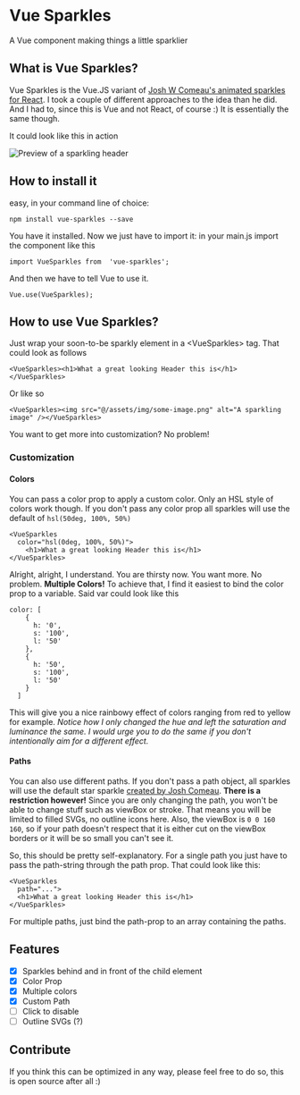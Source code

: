 
# Vue Sparkles
A Vue component making things a little sparklier

## What is Vue Sparkles?
Vue Sparkles is the Vue.JS variant of [Josh W Comeau's animated sparkles for React](https://joshwcomeau.com/react/animated-sparkles-in-react/).
I took a couple of different approaches to the idea than he did. And I had to, since this is Vue and not React, of course :)
It is essentially the same though.

It could look like this in action

![Preview of a sparkling header](https://i.imgur.com/jo9H0Ea.gif) 

## How to install it
easy, in your command line of choice:

    npm install vue-sparkles --save
You have it installed. Now we just have to import it:
in your main.js import the component like this

    import VueSparkles from  'vue-sparkles';
  And then we have to tell Vue to use it.
  

    Vue.use(VueSparkles);
## How to use Vue Sparkles?
Just wrap your soon-to-be sparkly element in a \<VueSparkles> tag. That could look as follows

    <VueSparkles><h1>What a great looking Header this is</h1></VueSparkles>
Or like so

    <VueSparkles><img src="@/assets/img/some-image.png" alt="A sparkling image" /></VueSparkles>
You want to get more into customization? No problem!
### Customization
#### Colors
You can pass a color prop to apply a custom color. Only an HSL style of colors work though. If you don't pass any color prop all sparkles will use the default of `hsl(50deg, 100%, 50%)`

    <VueSparkles
      color="hsl(0deg, 100%, 50%)">
        <h1>What a great looking Header this is</h1>
    </VueSparkles>
Alright, alright, I understand. You are thirsty now. You want more. No problem. **Multiple Colors!**
To achieve that, I find it easiest to bind the color prop to a variable. Said var could look like this

    color: [
        {
          h: '0',
          s: '100',
          l: '50'
        },
        {
          h: '50',
          s: '100',
          l: '50'
        }
      ]
  This will give you a nice rainbowy effect of colors ranging from red to yellow for example. *Notice how I only changed the hue and left the saturation and luminance the same. I would urge you to do the same if you don't intentionally aim for a different effect.*
  #### Paths
  You can also use different paths. If you don't pass a path object, all sparkles will use the default star sparkle [created by Josh Comeau](https://joshwcomeau.com/react/animated-sparkles-in-react/#creating-an-asset).
  **There is a restriction however!** Since you are only changing the path, you won't be able to change stuff such as viewBox or stroke. That means you will be limited to filled SVGs, no outline icons here. Also, the viewBox is `0 0 160 160`, so if your path doesn't respect that it is either cut on the viewBox borders or it will be so small you can't see it.

So, this should be pretty self-explanatory. For a single path you just have to pass the path-string through the path prop. That could look like this:

    <VueSparkles
      path="...">
      <h1>What a great looking Header this is</h1>
    </VueSparkles>
For multiple paths, just bind the path-prop to an array containing the paths.
## Features

- [x] Sparkles behind and in front of the child element
- [x] Color Prop
- [x] Multiple colors
- [x] Custom Path
- [ ] Click to disable
- [ ] Outline SVGs (?)
## Contribute
If you think this can be optimized in any way, please feel free to do so, this is open source after all :)
